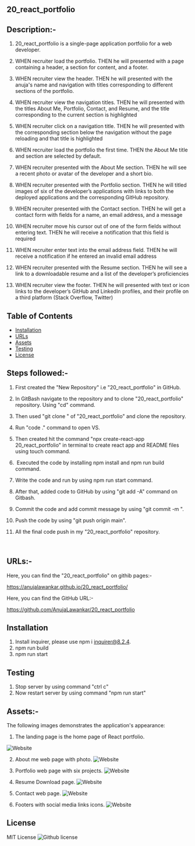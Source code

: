 ## 20_react_portfolio


## Description:-

1. 20_react_portfolio is a single-page application portfolio for a web developer.

2. WHEN recruiter load the portfolio. THEN he will presented with a page containing a header, a section for content, and a footer.

3. WHEN recruiter view the header. THEN he will presented with the anuja's name and navigation with titles corresponding to different sections of the portfolio.

4. WHEN recruiter view the navigation titles. THEN he will presented with the titles About Me, Portfolio, Contact, and Resume, and the title corresponding to the current section is highlighted

5. WHEN recruiter click on a navigation title. THEN he will presented with the corresponding section below the navigation without the page reloading and that title is highlighted

6. WHEN recruiter load the portfolio the first time. THEN the About Me title and section are selected by default.

7. WHEN recruiter presented with the About Me section. THEN he will see a recent photo or avatar of the developer and a short bio.

8. WHEN recruiter presented with the Portfolio section. THEN he will titled images of six of the developer’s applications with links to both the deployed applications and the corresponding GitHub repository.

9. WHEN recruiter presented with the Contact section. THEN he will get a contact form with fields for a name, an email address, and a message

10. WHEN recruiter move his cursor out of one of the form fields without entering text. THEN he will receive a notification that this field is required

11. WHEN recruiter enter text into the email address field. THEN he will receive a notification if he entered an invalid email address

12. WHEN recruiter presented with the Resume section. THEN he will see a link to a downloadable resume and a list of the developer’s proficiencies

13. WHEN recruiter view the footer. THEN he will presented with text or icon links to the developer’s GitHub and LinkedIn profiles, and their profile on a third platform (Stack Overflow, Twitter) 


## Table of Contents

 *  [Installation](#installation)
 *  [URLs](#URLs)
 *  [Assets](#Assets)
 *  [Testing](#testing)
 *  [License](#license)



## Steps followed:-

1. First created the "New Repository" i.e "20_react_portfolio" in GitHub.

2. In GitBash  navigate to the repository and  to clone "20_react_portfolio" repository. Using "cd" command.

3. Then used "git clone <ssh key>" of "20_react_portfolio" and clone the repository.

4. Run "code ." command to open VS.

5. Then  created hit the command "npx create-react-app 20_react_portfolio" in terminal to create react app and README files using touch command.

6.  Executed the code by installing npm install and npm run build command.

7. Write the code and run by using npm run start command.

8. After that, added code to GitHub by using "git add -A" command on Gitbash. 

9. Commit the code and add commit message by using "git commit -m <message>".

10. Push the code by using "git push origin main".

11. All the final code push in my "20_react_portfolio" repository.


 

## URLs:-
Here, you can find the "20_react_portfolio" on githib pages:- 

https://anujalawankar.github.io/20_react_portfolio/


Here, you can find the GitHub URL:-

https://github.com/AnujaLawankar/20_react_portfolio


## Installation

1. Install inquirer, please use npm i inquirer@8.2.4.
2. npm run build
3. npm run start




## Testing

1. Stop server by using command "ctrl c"
2. Now restart server by using command "npm run start"



## Assets:-

The following images demonstrates the application's appearance:

1. The landing page is the home page of React portfolio.

![Website](./assets/screenshot1.png)

2. About me web page with photo.
![Website](./assets/screenshot2.png)

3. Portfolio web page with six projects.
![Website](./assets/screenshot3.png)

4. Resume Download page.
![Website](./assets/screenshot4.png)

5. Contact web page.
![Website](./assets/screenshot5.png)

6. Footers with social media links icons.
![Website](./assets/screenshot6.png)


## License

 MIT  License  ![Github license](https://img.shields.io/badge/license-MIT-blue.svg)